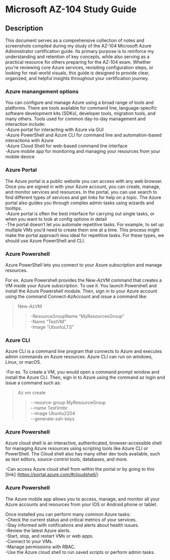 <h1>Microsoft AZ-104 Study Guide</h1>

<h2>Description</h2>
This document serves as a comprehensive collection of notes and screenshots compiled during my study of the AZ-104 Microsoft Azure Administrator certification guide. Its primary purpose is to reinforce my understanding and retention of key concepts, while also serving as a practical resource for others preparing for the AZ-104 exam. Whether you're reviewing core Azure services, revisiting configuration steps, or looking for real-world visuals, this guide is designed to provide clear, organized, and helpful insights throughout your certification journey.

<h3>Azure manangement options </h3>
You can configure and manage Azure using a broad range of tools and platforms. There are tools available for command line, language-specific software development kits (SDKs), developer tools, migration tools, and many others.   
Tools used for common day-to-day management and interaction include:  <br/>
-Azure portal for interacting with Azure via GUI  <br/>
-Azure PowerShell and Azure CLI for command line and automation-based interactions with Azure <br/>
-Azure Cloud Shell for web-based command line interface <br/>
-Azure mobile app for monitoring and managing your resources from your mobile device <br/>

<h3>Azure Portal </h3>
 The Azure portal is a public website you can access with any web browser. Once you are signed in with your Azure account, you can create, manage, and monitor services and resources. In the portal, you can use search to find different types of services and get links for help on a topic. The Azure portal also guides you through complex admin tasks using wizards and tooltips.  <br/>
-Azure portal is often the best interface for carrying out single tasks, or when you want to look at config options in detail  <br/>
-The portal doesn’t let you automate repetitive tasks. For example, to set up multiple VMs you’d need to create them one at a time. This process might make the portal approach less ideal for repetitive tasks. For these types, we should use Azure PowerShell and CLI.  

<h3>Azure Powershell </h3>
Azure PowerShell lets you connect to your Azure subscription and manage resources.  

For ex. Azure Powershell provides the New-AzVM command that creates a VM inside your Azure subscription. To use it. You launch Powershell and install the Azure Powershell module. Then, sign in to your Azure account using the command Connect-AzAccount and issue a command like:  

>New-AzVM   
 >>-ResourceGroupName “MyResourcesGroup” <br/>
 >>-Name “TestVM” <br/>
 >>-Image “UbuntuLTS”  <br/>
<h3>Azure CLI </h3>
Azure CLI is a command line program that connects to Azure and executes admin commands on Azure resources. Azure CLI can run on windows, Linux, or macOS.  <br/>

-For ex. To create a VM, you would open a command prompt window and install the Azure CLI. Then, sign in to Azure using the command az login and issue a command such as:  <br/>

>Az vm create <br/>
>>--reource-group MyResourceGroup <br/>
>>--name TestVmbr <br/>
>>--image Ubuntu2204 <br/>
>>--generate-ssh-keys <br/>

<h3>Azure Powershell </h3>
Azure cloud shell is an interactive, authenticated, browser-accessible shell for managing Azure resources using scripting tools like Azure CLI or PowerShell. The Cloud shell also has many other dev tools available, such as text editors, source-control tools, databases, and more.  <br/>

-Can access Azure cloud shell from within the portal or by going to this [link] (https://portal.azure.com/#cloudshell/)

<h3>Azure Powershell </h3>
The Azure mobile app allows you to access, manage, and monitor all your Azure accounts and resources from your IOS or Android phone or tablet.  
 

Once installed you can perform many common Azure tasks:  <br/>
-Check the current status and critical metrics of your services.  <br/>
-Stay informed with notifications and alerts about health issues.  <br/>
-Review the latest Azure alerts. <br/>
-Start, stop, and restart VMs or web apps. <br/>
-Connect to your VMs.  <br/>
-Manage permissions with RBAC. <br/>
-Use the Azure cloud shell to run saved scripts or perform admin tasks. <br/>
